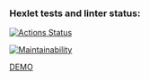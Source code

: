 ### Hexlet tests and linter status:
[![Actions Status](https://github.com/manylov/backend-project-lvl1/workflows/hexlet-check/badge.svg)](https://github.com/manylov/backend-project-lvl1/actions)

[![Maintainability](https://api.codeclimate.com/v1/badges/a99a88d28ad37a79dbf6/maintainability)](https://codeclimate.com/github/codeclimate/codeclimate/maintainability)

[DEMO](https://asciinema.org/connect/a09356e1-e092-4ec5-92b5-567e5983dff7)